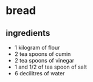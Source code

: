 # bread

## ingredients
* 1 kilogram of flour
* 2 tea spoons of cumin
* 2 tea spoons of vinegar
* 1 and 1/2 of tea spoon of salt
* 6 decilitres of water